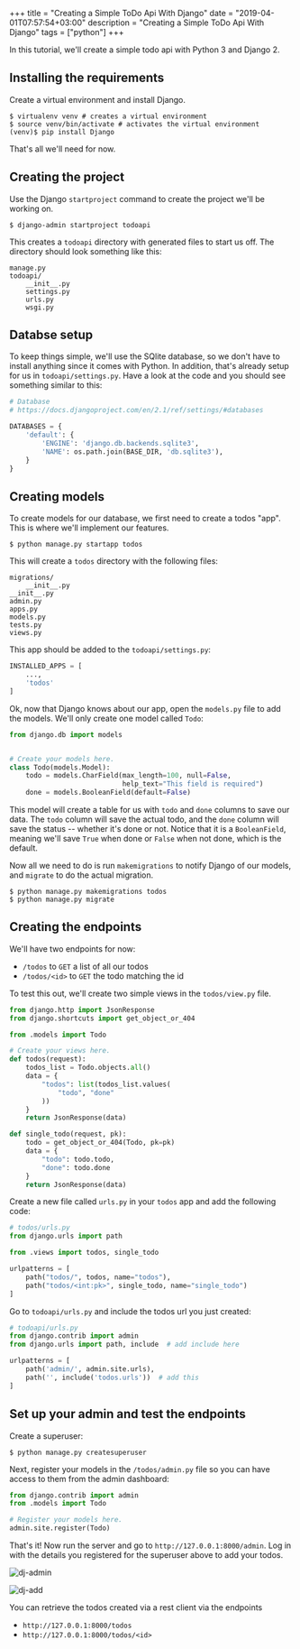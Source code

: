 +++
title = "Creating a Simple ToDo Api With Django"
date = "2019-04-01T07:57:54+03:00"
description = "Creating a Simple ToDo Api With Django"
tags = ["python"]
+++

In this tutorial, we'll create a simple todo api with Python 3 and Django 2.

## Installing the requirements

Create a virtual environment and install Django.

```console
$ virtualenv venv # creates a virtual environment
$ source venv/bin/activate # activates the virtual environment
(venv)$ pip install Django
```

That's all we'll need for now.

## Creating the project

Use the Django `startproject` command to create the project we'll be working on.

```console
$ django-admin startproject todoapi
```

This creates a `todoapi` directory with generated files to start us off. The directory should look something like this:

```
manage.py
todoapi/
    __init__.py
    settings.py
    urls.py
    wsgi.py
```

## Databse setup

To keep things simple, we'll use the SQlite database, so we don't have to install anything since it comes with Python. In addition, that's already setup for us in `todoapi/settings.py`. Have a look at the code and you should see something similar to this:

```python
# Database
# https://docs.djangoproject.com/en/2.1/ref/settings/#databases

DATABASES = {
    'default': {
        'ENGINE': 'django.db.backends.sqlite3',
        'NAME': os.path.join(BASE_DIR, 'db.sqlite3'),
    }
}
```

## Creating models

To create models for our database, we first need to create a todos "app". This is where we'll implement our features.

```console
$ python manage.py startapp todos
```

This will create a `todos` directory with the following files:

```
migrations/
    __init__.py
__init__.py
admin.py
apps.py
models.py
tests.py
views.py
```

This app should be added to the `todoapi/settings.py`:

```python
INSTALLED_APPS = [
    ...,
    'todos'
]
```

Ok, now that Django knows about our app, open the `models.py` file to add the models. We'll only create one model called `Todo`:

```python
from django.db import models


# Create your models here.
class Todo(models.Model):
    todo = models.CharField(max_length=100, null=False,
                            help_text="This field is required")
    done = models.BooleanField(default=False)
```

This model will create a table for us with `todo` and `done` columns to save our data. The `todo` column will save the actual todo, and the `done` column will save the status -- whether it's done or not. Notice that it is a `BooleanField`, meaning we'll save `True` when done or `False` when not done, which is the default.

Now all we need to do is run `makemigrations` to notify Django of our models, and `migrate` to do the actual migration.

```console
$ python manage.py makemigrations todos
$ python manage.py migrate
```

## Creating the endpoints

We'll have two endpoints for now:

- `/todos` to `GET` a list of all our todos
- `/todos/<id>` to `GET` the todo matching the id

To test this out, we'll create two simple views in the `todos/view.py` file.

```python
from django.http import JsonResponse
from django.shortcuts import get_object_or_404

from .models import Todo

# Create your views here.
def todos(request):
    todos_list = Todo.objects.all()
    data = {
        "todos": list(todos_list.values(
            "todo", "done"
        ))
    }
    return JsonResponse(data)

def single_todo(request, pk):
    todo = get_object_or_404(Todo, pk=pk)
    data = {
        "todo": todo.todo,
        "done": todo.done
    }
    return JsonResponse(data)
```

Create a new file called `urls.py` in your `todos` app and add the following code:

```python
# todos/urls.py
from django.urls import path

from .views import todos, single_todo

urlpatterns = [
    path("todos/", todos, name="todos"),
    path("todos/<int:pk>", single_todo, name="single_todo")
]
```

Go to `todoapi/urls.py` and include the todos url you just created:

```python
# todoapi/urls.py
from django.contrib import admin
from django.urls import path, include  # add include here

urlpatterns = [
    path('admin/', admin.site.urls),
    path('', include('todos.urls'))  # add this
]
```

## Set up your admin and test the endpoints

Create a superuser:

```console
$ python manage.py createsuperuser
```

Next, register your models in the `/todos/admin.py` file so you can have access to them from the admin dashboard:

```python
from django.contrib import admin
from .models import Todo

# Register your models here.
admin.site.register(Todo)
```

That's it! Now run the server and go to `http://127.0.0.1:8000/admin`. Log in with the details you registered for the superuser above to add your todos.

![dj-admin](https://thepracticaldev.s3.amazonaws.com/i/x6voqtudx91zc4mnvede.png)

![dj-add](https://thepracticaldev.s3.amazonaws.com/i/pmorh3sdlnknzfo1h2c2.png)

You can retrieve the todos created via a rest client via the endpoints

- `http://127.0.0.1:8000/todos`
- `http://127.0.0.1:8000/todos/<id>`
